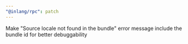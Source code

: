 ```yaml
---
"@inlang/rpc": patch
---
```


Make "Source locale not found in the bundle" error message include the bundle id for better debuggability
